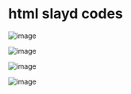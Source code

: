 # html slayd codes

![image](https://github.com/offlineflood/html-slayd-codes/assets/108521240/507b2d18-b820-4cca-9030-db050d20c3a3)

![image](https://github.com/offlineflood/html-slayd-codes/assets/108521240/574a8c7b-f36b-40f5-9d53-256b2b8f0366)

![image](https://github.com/offlineflood/html-slayd-codes/assets/108521240/a88f7038-8b19-4c7d-abdc-9c6efbf6877f)

![image](https://github.com/offlineflood/html-slayd-codes/assets/108521240/a099da5c-72fc-40ca-b7d3-a86a29bcbff1)
